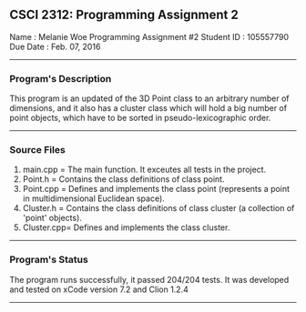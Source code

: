 ## CSCI 2312: Programming Assignment 2

Name : Melanie Woe
Programming Assignment #2
Student ID : 105557790
Due Date : Feb. 07, 2016

***

### Program's Description
This program is an updated of the 3D Point class to an arbitrary number of dimensions, and it also has a cluster class which will hold a big number of point objects, which have to be sorted in pseudo-lexicographic order. 

***

### Source Files 
1. main.cpp   = The main function. It exceutes all tests in the project.
2. Point.h    = Contains the class definitions of class point.
3. Point.cpp  = Defines and implements the class point (represents a point in multidimensional Euclidean space).
4. Cluster.h  = Contains the class definitions of class cluster (a collection of 'point' objects).
5. Cluster.cpp= Defines and implements the class cluster.

***

### Program's Status

The program runs successfully, it passed 204/204 tests. It was developed and tested on xCode version 7.2 and Clion 1.2.4

***
